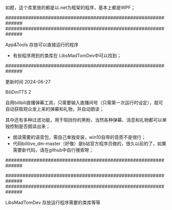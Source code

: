 
如题，这个库里放的都是以.net为框架的程序，基本上都是WPF；

##############################################################
##############################################################

App&Tools 存放可以直接运行的程序

* 有些程序用到的类库在 LibsMadTomDev中可以找到；


##############################################################

更新时间 2024-06-27

BiliDmTTS 2

自用bilibili直播弹幕工具，只需要输入直播间号（只需第一次运行时设定），就可自动获取观众发上来的弹幕和礼物，并自动朗读；

其中还有多种过滤功能，用于阻挡你的黑粉，当然各种弹幕、消息和礼物都可以单独控制是否朗读出来；

* 朗读需要的语音包，需自己单独安装，win10自带的音质不是很行；
* 代码bililive_dm-master（好像）是b站官方程序员做的，很久以前的了，如果需要新代码，请在github中自行搜索呀；



##############################################################




##############################################################
##############################################################

LibsMadTomDev 存放运行程序需要的类库等等






